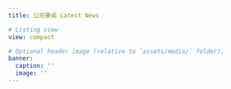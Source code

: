 ```yaml
---
title: 公司要闻 Latest News

# Listing view
view: compact

# Optional header image (relative to `assets/media/` folder).
banner:
  caption: ''
  image: ''
---
```

